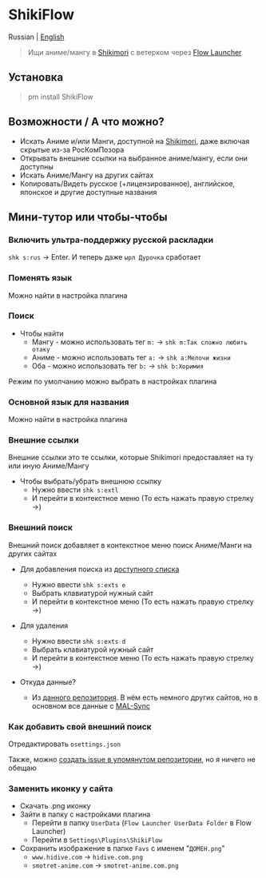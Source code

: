 # ShikiFlow

Russian | [English](ReadMe.md)

> Ищи аниме/мангу в [Shikimori](https://shikimori.one) с ветерком через [Flow Launcher](https://www.flowlauncher.com)

## Установка

> pm install ShikiFlow

## Возможности / А что можно?

- Искать Аниме и/или Манги, доступной на [Shikimori](https://shikimori.one/anime-industry), даже включая скрытые из-за РосКомПозора
- Открывать внешние ссылки на выбранное аниме/мангу, если они доступны
- Искать Аниме/Мангу на других сайтах
- Копировать/Видеть русское (+лицензированное), английское, японское и другие доступные названия

## Мини-тутор или чтобы-чтобы

### Включить ультра-поддержку русской раскладки

`shk s:rus` -> Enter. И теперь даже `ырл Дурочка` сработает

### Поменять язык

Можно найти в настройка плагина

### Поиск

- Чтобы найти
  - Мангу - можно использовать тег `m:` -> `shk m:Так сложно любить отаку`
  - Аниме - можно использовать тег `a:` -> `shk a:Мелочи жизни`
  - Оба - можно использовать тег `b:` -> `shk b:Хоримия`

Режим по умолчанию можно выбрать в настройках плагина

### Основной язык для названия

Можно найти в настройка плагина

### Внешние ссылки

Внешние ссылки это те ссылки, которые Shikimori предоставляет на ту или иную Аниме/Мангу

- Чтобы выбрать/убрать внешнюю ссылку
  - Нужно ввести `shk s:extl`
  - И перейти в контекстное меню (То есть нажать правую стрелку →)

### Внешний поиск

Внешний поиск добавляет в контекстное меню поиск Аниме/Манги на других сайтах

- Для добавления поиска из [доступного списка](https://github.com/NoPlagiarism/AnMaSearchTerms)
  - Нужно ввести `shk s:exts e`
  - Выбрать клавиатурой нужный сайт
  - И перейти в контекстное меню (То есть нажать правую стрелку →)
- Для удаления
  - Нужно ввести `shk s:exts d`
  - Выбрать клавиатурой нужный сайт
  - И перейти в контекстное меню (То есть нажать правую стрелку →)

- Откуда данные?
  - Из [данного репозитория](https://github.com/NoPlagiarism/AnMaSearchTerms). В нём есть немного других сайтов, но в основном все данные с [MAL-Sync](https://malsync.moe)

### Как добавить свой внешний поиск

<!-- TODO: write this after AnMaSearchTerms ReadMe -->
<!-- - Go to `UserData` folder (`Flow Launcher UserData Folder` in Flow Launcher)
- Go to `Settings\Plugins\ShikiFlow`
- Open `osettings.json`
  - If it does not exists, try adding some External Link or External Search using steps above
- -->

Отредактировать `osettings.json`

Также, можно [создать issue в упомянутом репозитории](https://github.com/NoPlagiarism/AnMaSearchTerms), но я ничего не обещаю

### Заменить иконку у сайта

- Скачать .png иконку
- Зайти в папку с настройками плагина
  - Перейти в папку `UserData` (`Flow Launcher UserData Folder` в Flow Launcher)
  - Перейти в `Settings\Plugins\ShikiFlow`
- Сохранить изображение в папке `Favs` с именем "`ДОМЕН.png`"
  - `www.hidive.com` -> `hidive.com.png`
  - `smotret-anime.com` -> `smotret-anime.com.png`
